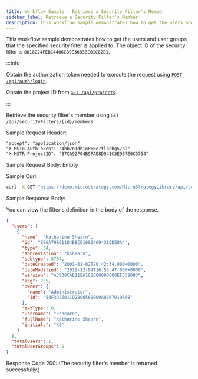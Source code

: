 ```yaml
---
title: Workflow Sample - Retrieve a Security Filter's Member
sidebar_label: Retrieve a Security Filter's Member
description: This workflow sample demonstrates how to get the users and user groups that the specified security filter is applied to.
---
```


This workflow sample demonstrates how to get the users and user groups that the specified security filter is applied to. The object ID of the security filter is `8018C24FEBC4406CB9E36838C01C82D1`.

:::info

Obtain the authorization token needed to execute the request using [`POST /api/auth/login`](https://demo.microstrategy.com/MicroStrategyLibrary/api-docs/index.html#/Authentication/postLogin).

Obtain the project ID from [`GET /api/projects`](https://demo.microstrategy.com/MicroStrategyLibrary/api-docs/index.html#/Projects/getProjects_1).

:::

Retrieve the security filter's member using `GET /api/securityFilters/{id}/members`.

Sample Request Header:

```http
"accept": "application/json"
"X-MSTR-AuthToken": "4bb7n1dhjo860e7tlpchg57hl"
"X-MSTR-ProjectID": "B7CA92F04B9FAE8D941C3E9B7E0CD754"
```

Sample Request Body: Empty

Sample Curl:

```bash
curl -X GET "https://demo.microstrategy.com/MicroStrategyLibrary/api/securityFilters/8018C24FEBC4406CB9E36838C01C82D1/members" -H "accept: application/json" -H "X-MSTR-AuthToken: 4bb7n1dhjo860e7tlpchg57hl" -H "X-MSTR-ProjectID: B7CA92F04B9FAE8D941C3E9B7E0CD754"
```

Sample Response Body:

You can view the filter's definition in the body of the response.

```json
{
  "users": [
    {
      "name": "Katharine Shearn",
      "id": "E96A79E011D4BBCE10004694316DE8A4",
      "type": 34,
      "abbreviation": "kshearn",
      "subtype": 8704,
      "dateCreated": "2001-01-02T20:42:34.000+0000",
      "dateModified": "2019-12-04T16:53:47.000+0000",
      "version": "A3930CAE11EA16B600000080EF359083",
      "acg": 255,
      "owner": {
        "name": "Administrator",
        "id": "54F3D26011D2896560009A8E67019608"
      },
      "extType": 0,
      "username": "kshearn",
      "fullName": "Katharine Shearn",
      "initials": "KS"
    }
  ],
  "totalUsers": 1,
  "totalUserGroups": 0
}
```

Response Code 200: (The security filter's member is returned successfully.)
